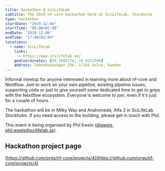 ```yaml
---
title: Hackathon @ SciLifeLab
subtitle: The 2019 nf-core hackathon held at SciLifeLab, Stockholm
type: hackathon
startDate: "2019-12-04"
startTime: "09:00+02:00"
endDate: "2019-12-06"
endTime: "17:00+02:00"
locations:
  - name: SciLifeLab
    links:
      - https://www.scilifelab.se/
    geoCoordinates: [59.3505174, 18.0221508]
    address: Tomtebodavägen 23A, 17165 Solna, Sweden
---
```


Informal meetup for anyone interested in learning more about nf-core and Nextflow.
Join to work on your own pipeline, existing pipeline issues, supporting code or just to
give yourself some dedicated time to get to grips with the Nextflow ecosystem.
Everyone is welcome to join, even if it's just for a couple of hours.

The hackathon will be in Milky Way and Andromeda, Alfa 2 in SciLifeLab Stockholm.
If you need access to the building, please get in touch with Phil.

This event is being organised by Phil Ewels ([@ewels](https://github.com/ewels), [phil.ewels@scilifelab.se](mailto:phil.ewels@scilifelab.se)).

## Hackathon project page

[https://github.com/orgs/nf-core/projects/4](https://github.com/orgs/nf-core/projects/4)
